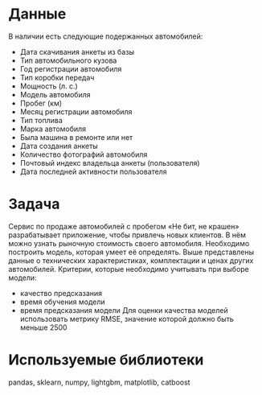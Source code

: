 # Данные
В наличии есть следующие подержанных автомобилей:
- Дата скачивания анкеты из базы
- Тип автомобильного кузова
- Год регистрации автомобиля
- Тип коробки передач
- Мощность (л. с.)
- Модель автомобиля
- Пробег (км)
- Месяц регистрации автомобиля
- Тип топлива
- Марка автомобиля
- Была машина в ремонте или нет
- Дата создания анкеты
- Количество фотографий автомобиля
- Почтовый индекс владельца анкеты (пользователя)
- Дата последней активности пользователя

# Задача
Сервис по продаже автомобилей с пробегом «Не бит, не крашен» разрабатывает приложение, чтобы привлечь новых клиентов. В нём можно узнать рыночную стоимость своего автомобиля. Необходимо построить модель, которая умеет её определять. Выше представлены данные о технических характеристиках, комплектации и ценах других автомобилей.
Критерии, которые необходимо учитывать при выборе модели:
- качество предсказания
- время обучения модели
- время предсказания модели
Для оценки качества моделей использовать метрику RMSE, значение которой должно быть меньше 2500

# Используемые библиотеки
pandas, sklearn, numpy, lightgbm, matplotlib, catboost

